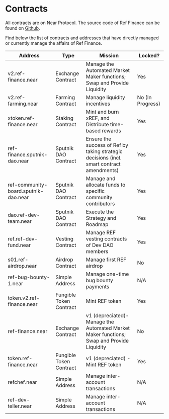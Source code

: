 # Contracts

All contracts are on Near Protocol. The source code of Ref Finance can be found on [Github](https://github.com/ref-finance).

Find below the list of contracts and addresses that have directly managed or currently manage the affairs of Ref Finance.

| Address                              | Type                    | Mission                                                                                   | Locked?          |
| ------------------------------------ | ----------------------- | ----------------------------------------------------------------------------------------- | ---------------- |
| v2.ref-finance.near                  | Exchange Contract       | Manage the Automated Market Maker functions; Swap and Provide Liquidity                   | Yes              |
| v2.ref-farming.near                  | Farming Contract        | Manage liquidity incentives                                                               | No (In Progress) |
| xtoken.ref-finance.near              | Staking Contract        | Mint and burn xREF, and Distribute time-based rewards                                     | Yes              |
| ref-finance.sputnik-dao.near         | Sputnik DAO Contract    | Ensure the success of Ref by taking strategic decisions (incl. smart contract amendments) | Yes              |
| ref-community-board.sputnik-dao.near | Sputnik DAO Contract    | Manage and allocate funds to specific community contributors                              | Yes              |
| dao.ref-dev-team.near                | Sputnik DAO Contract    | Execute the Strategy and Roadmap                                                          | Yes              |
| ref.ref-dev-fund.near                | Vesting Contract        | Manage REF vesting contracts of Dev DAO members                                           | Yes              |
| s01.ref-airdrop.near                 | Airdrop Contract        | Manage first REF airdrop                                                                  | No               |
| ref-bug-bounty-1.near                | Simple Address          | Manage one-time bug bounty payments                                                       | N/A              |
| token.v2.ref-finance.near            | Fungible Token Contract | Mint REF token                                                                            | Yes              |
| ref-finance.near                     | Exchange Contract       | v1 (depreciated)- Manage the Automated Market Maker functions; Swap and Provide Liquidity | No               |
| token.ref-finance.near               | Fungible Token Contract | v1 (depreciated) - Mint REF token                                                         | Yes              |
| refchef.near                         | Simple Address          | Manage inter-account transactions                                                         | N/A              |
| ref-dev-teller.near                  | Simple Address          | Manage inter-account transactions                                                         | N/A              |
